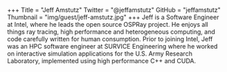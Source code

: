 +++
Title = "Jeff Amstutz"
Twitter = "@jeffamstutz"
GitHub = "jeffamstutz"
Thumbnail = "img/guest/jeff-amstutz.jpg"
+++
Jeff is a Software Engineer at Intel, where he leads the open source OSPRay project. He enjoys all things ray tracing, high performance and heterogeneous computing, and code carefully written for human consumption. Prior to joining Intel, Jeff was an HPC software engineer at SURVICE Engineering where he worked on interactive simulation applications for the U.S. Army Research Laboratory, implemented using high performance C++ and CUDA.